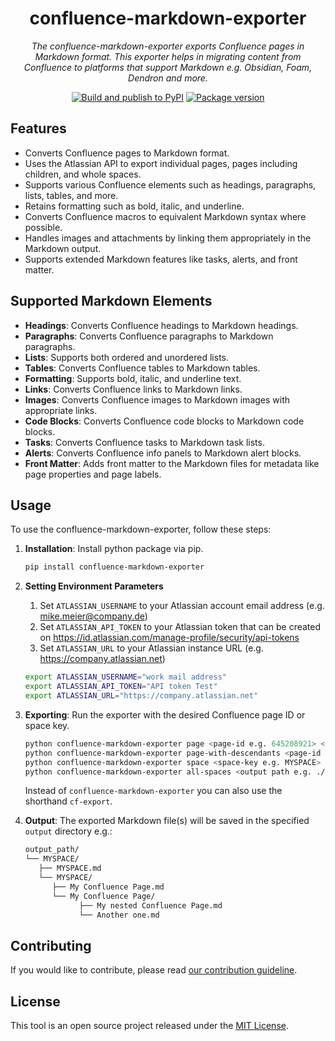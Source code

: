 <h1 align="center">confluence-markdown-exporter</h1>
<p align="center">
    <em>The confluence-markdown-exporter exports Confluence pages in Markdown format. This exporter helps in migrating content from Confluence to platforms that support Markdown e.g. Obsidian, Foam, Dendron and more.</em>
</p>
<p align="center">
  <a href="https://github.com/Spenhouet/confluence-markdown-exporter/actions/workflows/publish.yml"><img src="https://github.com/Spenhouet/confluence-markdown-exporter/actions/workflows/publish.yml/badge.svg" alt="Build and publish to PyPI"></a>
  <a href="https://pypi.org/project/confluence-markdown-exporter" target="_blank">
    <img src="https://img.shields.io/pypi/v/confluence-markdown-exporter?color=%2334D058&label=PyPI%20package" alt="Package version">
   </a>
</p>

## Features

- Converts Confluence pages to Markdown format.
- Uses the Atlassian API to export individual pages, pages including children, and whole spaces.
- Supports various Confluence elements such as headings, paragraphs, lists, tables, and more.
- Retains formatting such as bold, italic, and underline.
- Converts Confluence macros to equivalent Markdown syntax where possible.
- Handles images and attachments by linking them appropriately in the Markdown output.
- Supports extended Markdown features like tasks, alerts, and front matter.

## Supported Markdown Elements

- **Headings**: Converts Confluence headings to Markdown headings.
- **Paragraphs**: Converts Confluence paragraphs to Markdown paragraphs.
- **Lists**: Supports both ordered and unordered lists.
- **Tables**: Converts Confluence tables to Markdown tables.
- **Formatting**: Supports bold, italic, and underline text.
- **Links**: Converts Confluence links to Markdown links.
- **Images**: Converts Confluence images to Markdown images with appropriate links.
- **Code Blocks**: Converts Confluence code blocks to Markdown code blocks.
- **Tasks**: Converts Confluence tasks to Markdown task lists.
- **Alerts**: Converts Confluence info panels to Markdown alert blocks.
- **Front Matter**: Adds front matter to the Markdown files for metadata like page properties and page labels.

## Usage

To use the confluence-markdown-exporter, follow these steps:

1. **Installation**: Install python package via pip.

   ```sh
   pip install confluence-markdown-exporter
   ```

2. **Setting Environment Parameters**

   1. Set `ATLASSIAN_USERNAME` to your Atlassian account email address (e.g. mike.meier@company.de)
   2. Set `ATLASSIAN_API_TOKEN` to your Atlassian token that can be created on https://id.atlassian.com/manage-profile/security/api-tokens
   3. Set `ATLASSIAN_URL` to your Atlassian instance URL (e.g. https://company.atlassian.net)

   ```sh
   export ATLASSIAN_USERNAME="work mail address"
   export ATLASSIAN_API_TOKEN="API token Test"
   export ATLASSIAN_URL="https://company.atlassian.net"
   ```

3. **Exporting**: Run the exporter with the desired Confluence page ID or space key.

   ```sh
   python confluence-markdown-exporter page <page-id e.g. 645208921> <output path e.g. ./output_path/>
   python confluence-markdown-exporter page-with-descendants <page-id e.g. 645208921> <output path e.g. ./output_path/>
   python confluence-markdown-exporter space <space-key e.g. MYSPACE> <output path e.g. ./output_path/>
   python confluence-markdown-exporter all-spaces <output path e.g. ./output_path/>
   ```

   Instead of `confluence-markdown-exporter` you can also use the shorthand `cf-export`.

4. **Output**: The exported Markdown file(s) will be saved in the specified `output` directory e.g.:
   ```sh
   output_path/
   └── MYSPACE/
      ├── MYSPACE.md
      └── MYSPACE/
         ├── My Confluence Page.md
         └── My Confluence Page/
               ├── My nested Confluence Page.md
               └── Another one.md
   ```

## Contributing

If you would like to contribute, please read [our contribution guideline](CONTRIBUTING.md).

## License

This tool is an open source project released under the [MIT License](LICENSE).
